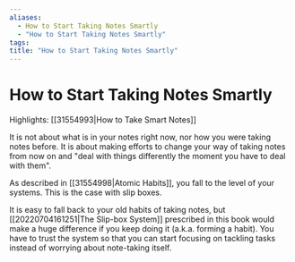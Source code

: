 ```yaml
---
aliases:
  - How to Start Taking Notes Smartly
  - "How to Start Taking Notes Smartly"
tags:
title: "How to Start Taking Notes Smartly"
---
```


# How to Start Taking Notes Smartly

Highlights: [[31554993|How to Take Smart Notes]]

It is not about what is in your notes right now, nor how you were taking notes before. It is about making efforts to change your way of taking notes from now on and "deal with things differently the moment you have to deal with them".

As described in [[31554998|Atomic Habits]], you fall to the level of your systems. This is the case with slip boxes.

It is easy to fall back to your old habits of taking notes, but [[20220704161251|The Slip-box System]] prescribed in this book would make a huge difference if you keep doing it (a.k.a. forming a habit). You have to trust the system so that you can start focusing on tackling tasks instead of worrying about note-taking itself.
